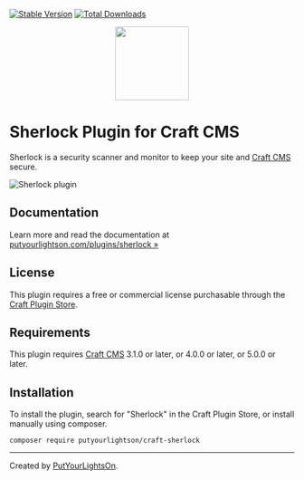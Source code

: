 [![Stable Version](https://img.shields.io/packagist/v/putyourlightson/craft-sherlock?label=stable)]((https://packagist.org/packages/putyourlightson/craft-sherlock))
[![Total Downloads](https://img.shields.io/packagist/dt/putyourlightson/craft-sherlock)](https://packagist.org/packages/putyourlightson/craft-sherlock)

<p align="center"><img width="130" src="https://putyourlightson.com/assets/logos/sherlock-3.svg"></p>

# Sherlock Plugin for Craft CMS

Sherlock is a security scanner and monitor to keep your site and [Craft CMS](https://craftcms.com/) secure.

![Sherlock plugin](https://putyourlightson.com/assets/images/plugins/sherlock-scan-high-fail.png)

## Documentation

Learn more and read the documentation at [putyourlightson.com/plugins/sherlock »](https://putyourlightson.com/plugins/sherlock)

## License

This plugin requires a free or commercial license purchasable through the [Craft Plugin Store](https://plugins.craftcms.com/sherlock).

## Requirements

This plugin requires [Craft CMS](https://craftcms.com/) 3.1.0 or later, or 4.0.0 or later, or 5.0.0 or later.

## Installation

To install the plugin, search for "Sherlock" in the Craft Plugin Store, or install manually using composer.

```shell
composer require putyourlightson/craft-sherlock
```

---

Created by [PutYourLightsOn](https://putyourlightson.com/).
